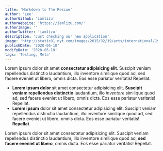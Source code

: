```yaml
---
title: 'Markdown to The Rescue'
author: 'Lee'
authorGithub: 'iamlizu'
authorWebsite: 'https://iamlizu.com/'
authorImage: ''
authorTwitter: 'iamlizu'
description: 'Just checking our new application'
image: 'http://static01.nyt.com/images/2015/02/19/arts/international/19iht-btnumbers19A/19iht-btnumbers19A-facebookJumbo-v2.jpg'
publishDate: '2020-06-10'
modifyDate: '2020-06-10'
tags: 'Testing, Meta'
---
```


Lorem ipsum dolor sit amet **consectetur adipisicing elit**. Suscipit veniam repellendus distinctio laudantium, illo inventore similique quod ad, sed facere eveniet ut libero, omnis dicta. Eos esse pariatur veritatis! Repellat.

- **Lorem ipsum dolor** sit amet consectetur adipisicing elit. **Suscipit veniam repellendus distinctio** laudantium, illo _inventore_ similique quod ad, sed facere eveniet ut libero, omnis dicta. Eos esse pariatur veritatis! Repellat.
- **Lorem ipsum** dolor sit amet consectetur adipisicing elit. Suscipit veniam repellendus distinctio laudantium, illo inventore similique quod ad, sed facere eveniet ut libero, omnis dicta. Eos esse pariatur veritatis! **Repellat**.

Lorem ipsum dolor sit amet consectetur adipisicing elit. Suscipit veniam repellendus distinctio laudantium, illo inventore similique quod ad, __sed facere eveniet ut libero__, omnis dicta. Eos esse pariatur veritatis! Repellat.